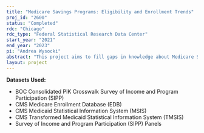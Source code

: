 ```yaml
---
title: "Medicare Savings Programs: Eligibility and Enrollment Trends"
proj_id: "2600"
status: "Completed"
rdc: "Chicago"
rdc_type: "Federal Statistical Research Data Center"
start_year: "2021"
end_year: "2023"
pi: "Andrea Wysocki"
abstract: "This project aims to fill gaps in knowledge about Medicare Savings Programs (MSPs) by producing estimates of trends in the MSP participation rate, characteristics of the population eligible for and enrolled in MSPs, including information about out-of-pocket (OOP) spending, and examining the effect of a key policy change that aimed to increase MSP participation. We require non-public Census Bureau data to complete this project including the 2006-2017 Survey of Income and Program Participation (SIPP), 2006-2017 Medicare Enrollment DataBase (EDB), and 2006-2017 Medicaid Statistical Information System (MSIS) data. The SIPP data contain a large sample with accurate information on income, assets, marital status, and state of residence needed to simulate most criteria to identify the MSP-eligible population. The Medicare EDB and Medicaid MSIS data are needed to link to the SIPP to enable estimation of the final MSP-eligible population based on eligibility for Medicare Part A and to identify the MSP-enrolled population. Without the ability to link the non-public SIPP, EDB, and MSIS data sources, we would be unable to identify who is enrolled in MSPs to address any of the research questions of interest."
layout: project
---
```


**Datasets Used:**

  - BOC Consolidated PIK Crosswalk Survey of Income and Program Participation (SIPP) 
  - CMS Medicare Enrollment Database (EDB) 
  - CMS Medicaid Statistical Information System (MSIS) 
  - CMS Transformed Medicaid Statistical Information System (TMSIS) 
  - Survey of Income and Program Participation (SIPP) Panels 

